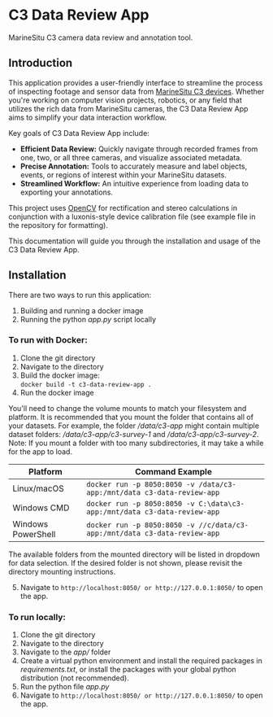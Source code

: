 # C3 Data Review App

MarineSitu C3 camera data review and annotation tool.

## Introduction

This application provides a user-friendly interface to streamline the process of inspecting footage and sensor data from [MarineSitu C3 devices](https://www.marinesitu.com/pagec3-1). Whether you're working on computer vision projects, robotics, or any field that utilizes the rich data from MarineSitu cameras, the C3 Data Review App aims to simplify your data interaction workflow.

Key goals of C3 Data Review App include:  

-   **Efficient Data Review:** Quickly navigate through recorded frames from one, two, or all three cameras, and visualize associated metadata.  
-   **Precise Annotation:** Tools to accurately measure and label objects, events, or regions of interest within your MarineSitu datasets.  
-   **Streamlined Workflow:** An intuitive experience from loading data to exporting your annotations.  

This project uses [OpenCV](https://opencv.org/) for rectification and stereo calculations in conjunction with a luxonis-style device calibration file (see example file in the repository for formatting).

This documentation will guide you through the installation and usage of the C3 Data Review App.

## Installation

There are two ways to run this application:
1. Building and running a docker image
2. Running the python *app.py* script locally

### To run with Docker: 
1. Clone the git directory
2. Navigate to the directory
3. Build the docker image:  
`docker build -t c3-data-review-app .`
4. Run the docker image  

You'll need to change the volume mounts to match your filesystem and platform. It is recommended that you mount the folder that contains all of your datasets. For example, the folder */data/c3-app* might contain multiple dataset folders: */data/c3-app/c3-survey-1* and */data/c3-app/c3-survey-2*. Note: If you mount a folder with too many subdirectories, it may take a while for the app to load.

  | Platform           | Command Example                                                     |
  | ------------------ | ------------------------------------------------------------------- |
  | Linux/macOS        | `docker run -p 8050:8050 -v /data/c3-app:/mnt/data c3-data-review-app`    |
  | Windows CMD        | `docker run -p 8050:8050 -v C:\data\c3-app:/mnt/data c3-data-review-app`  |
  | Windows PowerShell | `docker run -p 8050:8050 -v //c/data/c3-app:/mnt/data c3-data-review-app` |
    
  The available folders from the mounted directory will be listed in dropdown for data selection. If the desired folder is not shown, please revisit the directory mounting instructions.

5. Navigate to `http://localhost:8050/ or http://127.0.0.1:8050/` to open the app.

### To run locally:
1. Clone the git directory
2. Navigate to the directory
3. Navigate to the *app/* folder
4. Create a virtual python environment and install the required packages in *requirements.txt*, or install the packages with your global python distribution (not recommended).
5. Run the python file *app.py*
6. Navigate to `http://localhost:8050/ or http://127.0.0.1:8050/` to open the app.
